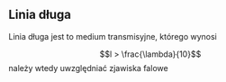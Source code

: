 ## Linia długa

Linia długa jest to medium transmisyjne, którego wynosi

$$l > \frac{\lambda}{10}$$
należy wtedy uwzględniać zjawiska falowe